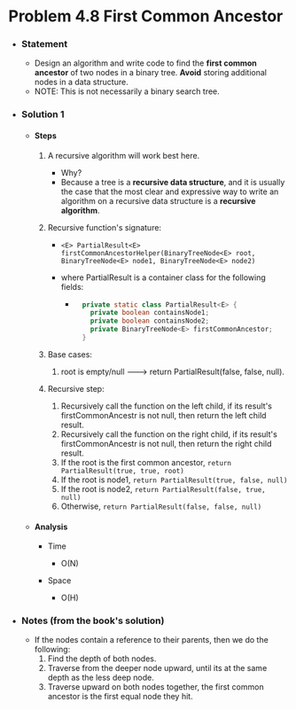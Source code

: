 # Problem 4.8 First Common Ancestor

- ### Statement

  - Design an algorithm and write code to find the **first common ancestor** of two nodes in a binary tree. **Avoid** storing additional nodes in a data structure.
  - NOTE: This is not necessarily a binary search tree.

- ### Solution 1

  - #### Steps

    1.  A recursive algorithm will work best here.

        - Why?
        - Because a tree is a **recursive data structure**, and it is usually the case that the most clear and expressive way to write an algorithm on a recursive data structure is a **recursive algorithm**.

    2.  Recursive function's signature:

        - `<E> PartialResult<E> firstCommonAncestorHelper(BinaryTreeNode<E> root, BinaryTreeNode<E> node1, BinaryTreeNode<E> node2)`

        - where PartialResult is a container class for the following fields:

          - ```java
              private static class PartialResult<E> {
                private boolean containsNode1;
                private boolean containsNode2;
                private BinaryTreeNode<E> firstCommonAncestor;
              }
            ```

    3.  Base cases:

        1. root is empty/null ---> return PartialResult(false, false, null).

    4.  Recursive step:
        1. Recursively call the function on the left child, if its result's firstCommonAncestr is not null, then return the left child result.
        2. Recursively call the function on the right child, if its result's firstCommonAncestr is not null, then return the right child result.
        3. If the root is the first common ancestor, `return PartialResult(true, true, root)`
        4. If the root is node1, `return PartialResult(true, false, null)`
        5. If the root is node2, `return PartialResult(false, true, null)`
        6. Otherwise, `return PartialResult(false, false, null)`

  - #### Analysis

    - Time

      - O(N)

    - Space
      - O(H)

- ### Notes (from the book's solution)

  - If the nodes contain a reference to their parents, then we do the following:
    1.  Find the depth of both nodes.
    2.  Traverse from the deeper node upward, until its at the same depth as the less deep node.
    3.  Traverse upward on both nodes together, the first common ancestor is the first equal node they hit.
